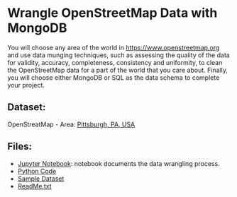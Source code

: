 # Wrangle OpenStreetMap Data with MongoDB

You will choose any area of the world in https://www.openstreetmap.org and use data munging techniques, such as assessing the quality of the data for validity, accuracy, completeness, consistency and uniformity, to clean the OpenStreetMap data for a part of the world that you care about. Finally, you will choose either MongoDB or SQL as the data schema to complete your project.


## Dataset: 
OpenStreatMap - Area: [Pittsburgh, PA, USA](https://mapzen.com/data/metro-extracts/metro/pittsburgh_pennsylvania/)

## Files: 
* [Jupyter Notebook](https://github.com/rawanm/DataAnalystNanodegree/blob/master/P3_Wrangle_OpenStreetMap_Data_MongoDB/P3%20-%20Data%20Wrangling%20-%20OpenStreetMap.ipynb): notebook documents the data wrangling process.
* [Python Code](https://github.com/rawanm/DataAnalystNanodegree/blob/master/P3_Wrangle_OpenStreetMap_Data_MongoDB/P3_DataWrangling_Code.py)
* [Sample Dataset](https://github.com/rawanm/DataAnalystNanodegree/blob/master/P3_Wrangle_OpenStreetMap_Data_MongoDB/sample_sample_pittsburgh_pennsylvania.osm)
* [ReadMe.txt](https://github.com/rawanm/DataAnalystNanodegree/blob/master/P3_Wrangle_OpenStreetMap_Data_MongoDB/P3_ReadMe.txt)
 
